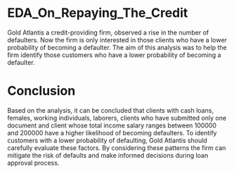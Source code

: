 # EDA_On_Repaying_The_Credit
Gold Atlantis a credit-providing firm, observed a rise in the number of defaulters. Now the firm is only interested in those clients who have a lower probability of becoming a defaulter. The aim of this analysis was to help the firm identify those customers who have a lower probability of becoming a defaulter.

# Conclusion
Based on the analysis, it can be concluded that clients with cash loans, females, working individuals, laborers, clients who have submitted only one document and client whose total income salary ranges between 100000 and 200000 have a higher likelihood of becoming defaulters.
To identify customers with a lower probability of defaulting, Gold Atlantis should carefully evaluate these factors.
By considering these patterns the firm can mitigate the risk of defaults and make informed decisions during loan approval process.




